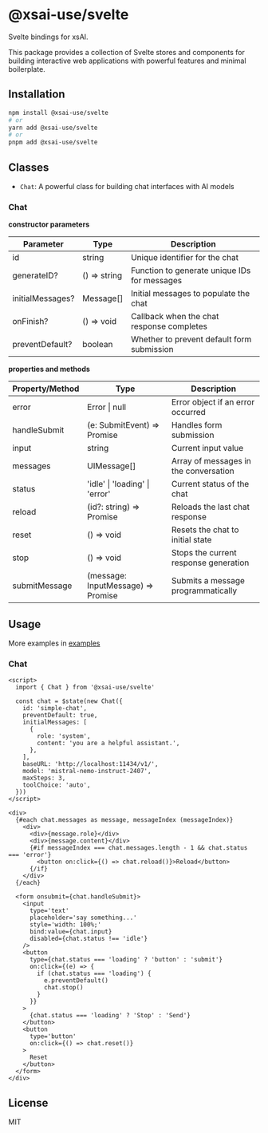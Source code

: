 # @xsai-use/svelte

Svelte bindings for xsAI.

This package provides a collection of Svelte stores and components for building interactive web applications with powerful features and minimal boilerplate.

## Installation

```bash
npm install @xsai-use/svelte
# or
yarn add @xsai-use/svelte
# or
pnpm add @xsai-use/svelte
```

## Classes

- `Chat`: A powerful class for building chat interfaces with AI models

### Chat

__constructor parameters__

| Parameter | Type | Description |
|-----------|------|-------------|
| id | string | Unique identifier for the chat |
| generateID? | () => string | Function to generate unique IDs for messages |
| initialMessages? | Message[] | Initial messages to populate the chat |
| onFinish? | () => void | Callback when the chat response completes |
| preventDefault? | boolean | Whether to prevent default form submission |

__properties and methods__

| Property/Method | Type | Description |
|----------|------|-------------|
| error | Error \| null | Error object if an error occurred |
| handleSubmit | (e: SubmitEvent) => Promise<void> | Handles form submission |
| input | string | Current input value |
| messages | UIMessage[] | Array of messages in the conversation |
| status | 'idle' \| 'loading' \| 'error' | Current status of the chat |
| reload | (id?: string) => Promise<void> | Reloads the last chat response |
| reset | () => void | Resets the chat to initial state |
| stop | () => void | Stops the current response generation |
| submitMessage | (message: InputMessage) => Promise<void> | Submits a message programmatically |

## Usage

More examples in [examples](https://github.com/moeru-ai/xsai-use/examples/svelte)

### Chat

```svelte
<script>
  import { Chat } from '@xsai-use/svelte'

  const chat = $state(new Chat({
    id: 'simple-chat',
    preventDefault: true,
    initialMessages: [
      {
        role: 'system',
        content: 'you are a helpful assistant.',
      },
    ],
    baseURL: 'http://localhost:11434/v1/',
    model: 'mistral-nemo-instruct-2407',
    maxSteps: 3,
    toolChoice: 'auto',
  }))
</script>

<div>
  {#each chat.messages as message, messageIndex (messageIndex)}
    <div>
      <div>{message.role}</div>
      <div>{message.content}</div>
      {#if messageIndex === chat.messages.length - 1 && chat.status === 'error'}
        <button on:click={() => chat.reload()}>Reload</button>
      {/if}
    </div>
  {/each}

  <form onsubmit={chat.handleSubmit}>
    <input
      type='text'
      placeholder='say something...'
      style='width: 100%;'
      bind:value={chat.input}
      disabled={chat.status !== 'idle'}
    />
    <button
      type={chat.status === 'loading' ? 'button' : 'submit'}
      on:click={(e) => {
        if (chat.status === 'loading') {
          e.preventDefault()
          chat.stop()
        }
      }}
    >
      {chat.status === 'loading' ? 'Stop' : 'Send'}
    </button>
    <button
      type='button'
      on:click={() => chat.reset()}
    >
      Reset
    </button>
  </form>
</div>
```

## License

MIT
